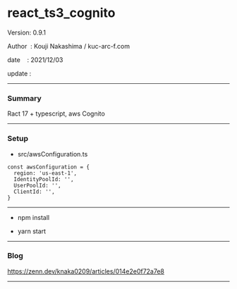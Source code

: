 ﻿# react_ts3_cognito

 Version: 0.9.1

 Author  : Kouji Nakashima / kuc-arc-f.com

 date    : 2021/12/03

 update  :

***
### Summary

Ract 17 + typescript, aws Cognito 

***
### Setup


* src/awsConfiguration.ts
```
const awsConfiguration = {
  region: 'us-east-1',
  IdentityPoolId: '',
  UserPoolId: '',
  ClientId: '',
}
```
***
* npm install

* yarn start


***
### Blog

https://zenn.dev/knaka0209/articles/014e2e0f72a7e8

***

